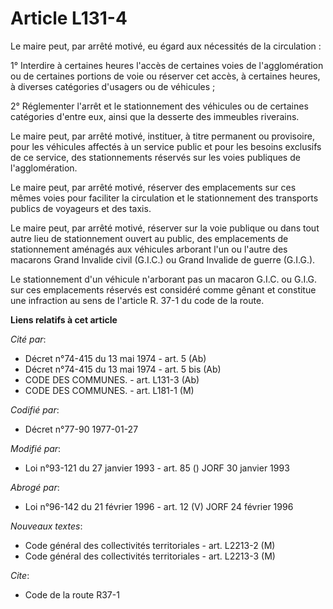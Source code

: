 # Article L131-4

Le maire peut, par arrêté motivé, eu égard aux nécessités de la circulation :

1° Interdire à certaines heures l'accès de certaines voies de l'agglomération ou de certaines portions de voie ou réserver
cet accès, à certaines heures, à diverses catégories d'usagers ou de véhicules ;

2° Réglementer l'arrêt et le stationnement des véhicules ou de certaines catégories d'entre eux, ainsi que la desserte des
immeubles riverains.

Le maire peut, par arrêté motivé, instituer, à titre permanent ou provisoire, pour les véhicules affectés à un service public
et pour les besoins exclusifs de ce service, des stationnements réservés sur les voies publiques de l'agglomération.

Le maire peut, par arrêté motivé, réserver des emplacements sur ces mêmes voies pour faciliter la circulation et le
stationnement des transports publics de voyageurs et des taxis.

Le maire peut, par arrêté motivé, réserver sur la voie publique ou dans tout autre lieu de stationnement ouvert au public,
des emplacements de stationnement aménagés aux véhicules arborant l'un ou l'autre des macarons Grand Invalide civil (G.I.C.)
ou Grand Invalide de guerre (G.I.G.).

Le stationnement d'un véhicule n'arborant pas un macaron G.I.C. ou G.I.G. sur ces emplacements réservés est considéré comme
gênant et constitue une infraction au sens de l'article R. 37-1 du code de la route.

**Liens relatifs à cet article**

_Cité par_:

  - Décret n°74-415 du 13 mai 1974 - art. 5 (Ab)
  - Décret n°74-415 du 13 mai 1974 - art. 5 bis (Ab)
  - CODE DES COMMUNES. - art. L131-3 (Ab)
  - CODE DES COMMUNES. - art. L181-1 (M)

_Codifié par_:

  - Décret n°77-90 1977-01-27

_Modifié par_:

  - Loi n°93-121 du 27 janvier 1993 - art. 85 () JORF 30 janvier 1993

_Abrogé par_:

  - Loi n°96-142 du 21 février 1996 - art. 12 (V) JORF 24 février 1996

_Nouveaux textes_:

  - Code général des collectivités territoriales - art. L2213-2 (M)
  - Code général des collectivités territoriales - art. L2213-3 (M)

_Cite_:

  - Code de la route R37-1
